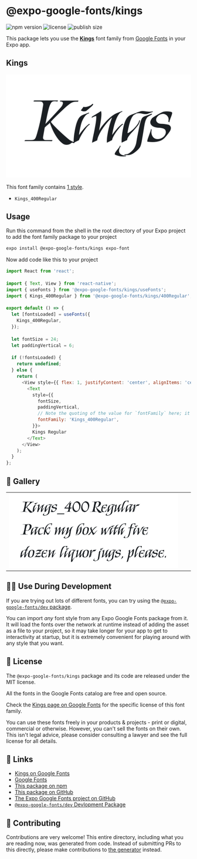 # @expo-google-fonts/kings

![npm version](https://flat.badgen.net/npm/v/@expo-google-fonts/kings)
![license](https://flat.badgen.net/github/license/expo/google-fonts)
![publish size](https://flat.badgen.net/packagephobia/install/@expo-google-fonts/kings)

This package lets you use the [**Kings**](https://fonts.google.com/specimen/Kings) font family from [Google Fonts](https://fonts.google.com/) in your Expo app.

## Kings

![Kings](./font-family.png)

This font family contains [1 style](#-gallery).

- `Kings_400Regular`

## Usage

Run this command from the shell in the root directory of your Expo project to add the font family package to your project
```sh
expo install @expo-google-fonts/kings expo-font
```

Now add code like this to your project
```js
import React from 'react';

import { Text, View } from 'react-native';
import { useFonts } from '@expo-google-fonts/kings/useFonts';
import { Kings_400Regular } from '@expo-google-fonts/kings/400Regular';

export default () => {
  let [fontsLoaded] = useFonts({
    Kings_400Regular,
  });

  let fontSize = 24;
  let paddingVertical = 6;

  if (!fontsLoaded) {
    return undefined;
  } else {
    return (
      <View style={{ flex: 1, justifyContent: 'center', alignItems: 'center' }}>
        <Text
          style={{
            fontSize,
            paddingVertical,
            // Note the quoting of the value for `fontFamily` here; it expects a string!
            fontFamily: 'Kings_400Regular',
          }}>
          Kings Regular
        </Text>
      </View>
    );
  }
};

```

## 🔡 Gallery


||||
|-|-|-|
|![Kings_400Regular](.//400Regular/Kings_400Regular.ttf.png)||||


## 👩‍💻 Use During Development

If you are trying out lots of different fonts, you can try using the [`@expo-google-fonts/dev` package](https://github.com/freeboub/google-fonts/tree/master/font-packages/dev#readme).

You can import *any* font style from any Expo Google Fonts package from it. It will load the fonts
over the network at runtime instead of adding the asset as a file to your project, so it may take longer
for your app to get to interactivity at startup, but it is extremely convenient
for playing around with any style that you want.

## 📖 License

The `@expo-google-fonts/kings` package and its code are released under the MIT license.

All the fonts in the Google Fonts catalog are free and open source.

Check the [Kings page on Google Fonts](https://fonts.google.com/specimen/Kings) for the specific license of this font family.

You can use these fonts freely in your products & projects - print or digital, commercial or otherwise. However, you can't sell the fonts on their own. This isn't legal advice, please consider consulting a lawyer and see the full license for all details.

## 🔗 Links

- [Kings on Google Fonts](https://fonts.google.com/specimen/Kings)
- [Google Fonts](https://fonts.google.com/)
- [This package on npm](https://www.npmjs.com/package/@expo-google-fonts/kings)
- [This package on GitHub](https://github.com/freeboub/google-fonts/tree/master/font-packages/kings)
- [The Expo Google Fonts project on GitHub](https://github.com/freeboub/google-fonts)
- [`@expo-google-fonts/dev` Devlopment Package](https://github.com/freeboub/google-fonts/tree/master/font-packages/dev)

## 🤝 Contributing

Contributions are very welcome! This entire directory, including what you are reading now, was generated from code. Instead of submitting PRs to this directly, please make contributions to [the generator](https://github.com/freeboub/google-fonts/tree/master/packages/generator) instead.
